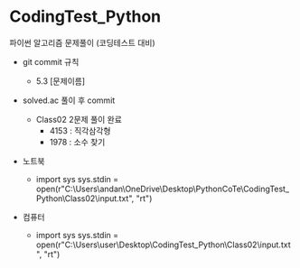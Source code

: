 # CodingTest_Python
파이썬 알고리즘 문제풀이 (코딩테스트 대비)

* git commit 규칙
    * 5.3 [문제이름] 

* solved.ac 풀이 후 commit 
    * Class02 2문제 풀이 완료
        - 4153 : 직각삼각형
        - 1978 : 소수 찾기

* 노트북 
    * import sys
    sys.stdin = open(r"C:\Users\andan\OneDrive\Desktop\PythonCoTe\CodingTest_Python\Class02\input.txt", "rt")

* 컴퓨터
    * import sys
    sys.stdin = open(r"C:\Users\user\Desktop\CodingTest_Python\Class02\input.txt", "rt")
